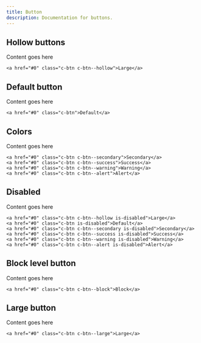 ```yaml
---
title: Button
description: Documentation for buttons.
---
```


## Hollow buttons

Content goes here

```html_example
<a href="#0" class="c-btn c-btn--hollow">Large</a>
```

## Default button

Content goes here

```html_example
<a href="#0" class="c-btn">Default</a>
```

## Colors

Content goes here

```html_example
<a href="#0" class="c-btn c-btn--secondary">Secondary</a>
<a href="#0" class="c-btn c-btn--success">Success</a>
<a href="#0" class="c-btn c-btn--warning">Warning</a>
<a href="#0" class="c-btn c-btn--alert">Alert</a>
```

## Disabled

Content goes here

```html_example
<a href="#0" class="c-btn c-btn--hollow is-disabled">Large</a>
<a href="#0" class="c-btn is-disabled">Default</a>
<a href="#0" class="c-btn c-btn--secondary is-disabled">Secondary</a>
<a href="#0" class="c-btn c-btn--success is-disabled">Success</a>
<a href="#0" class="c-btn c-btn--warning is-disabled">Warning</a>
<a href="#0" class="c-btn c-btn--alert is-disabled">Alert</a>
```

## Block level button

Content goes here

```html_example
<a href="#0" class="c-btn c-btn--block">Block</a>
```

## Large button

Content goes here

```html_example
<a href="#0" class="c-btn c-btn--large">Large</a>
```
